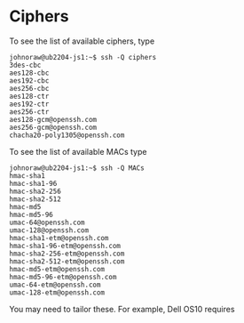# Ciphers

To see the list of available ciphers, type

```
johnoraw@ub2204-js1:~$ ssh -Q ciphers
3des-cbc
aes128-cbc
aes192-cbc
aes256-cbc
aes128-ctr
aes192-ctr
aes256-ctr
aes128-gcm@openssh.com
aes256-gcm@openssh.com
chacha20-poly1305@openssh.com

```

To see the list of available MACs type

```
johnoraw@ub2204-js1:~$ ssh -Q MACs
hmac-sha1
hmac-sha1-96
hmac-sha2-256
hmac-sha2-512
hmac-md5
hmac-md5-96
umac-64@openssh.com
umac-128@openssh.com
hmac-sha1-etm@openssh.com
hmac-sha1-96-etm@openssh.com
hmac-sha2-256-etm@openssh.com
hmac-sha2-512-etm@openssh.com
hmac-md5-etm@openssh.com
hmac-md5-96-etm@openssh.com
umac-64-etm@openssh.com
umac-128-etm@openssh.com

```

You may need to tailor these. For example, Dell OS10 requires

